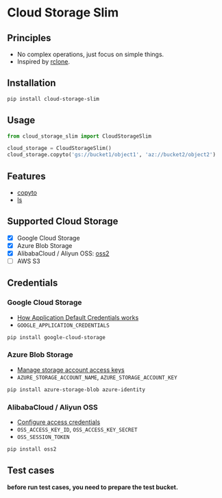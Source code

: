 # Cloud Storage Slim

## Principles

- No complex operations, just focus on simple things.
- Inspired by [rclone](https://rclone.org/).

## Installation

```bash
pip install cloud-storage-slim
```

## Usage

```python
from cloud_storage_slim import CloudStorageSlim

cloud_storage = CloudStorageSlim()
cloud_storage.copyto('gs://bucket1/object1', 'az://bucket2/object2')
```

## Features

- [copyto](https://rclone.org/commands/rclone_copyto/)
- [ls](https://rclone.org/commands/rclone_ls/)

## Supported Cloud Storage

- [x] Google Cloud Storage
- [x] Azure Blob Storage
- [x] AlibabaCloud / Aliyun OSS: [oss2](https://github.com/aliyun/aliyun-oss-python-sdk)
- [ ] AWS S3

## Credentials

### Google Cloud Storage

- [How Application Default Credentials works](https://cloud.google.com/docs/authentication/application-default-credentials)
- `GOOGLE_APPLICATION_CREDENTIALS`

```bash
pip install google-cloud-storage
```

### Azure Blob Storage

- [Manage storage account access keys
](https://learn.microsoft.com/en-us/azure/storage/common/storage-account-keys-manage?tabs=azure-portal#view-account-access-keys)
- `AZURE_STORAGE_ACCOUNT_NAME`, `AZURE_STORAGE_ACCOUNT_KEY`

```bash
pip install azure-storage-blob azure-identity
```

### AlibabaCloud / Aliyun OSS

- [Configure access credentials](https://www.alibabacloud.com/help/en/oss/developer-reference/python-configuration-access-credentials)
- `OSS_ACCESS_KEY_ID`, `OSS_ACCESS_KEY_SECRET`
- `OSS_SESSION_TOKEN`

```bash
pip install oss2
```

## Test cases

**before run test cases, you need to prepare the test bucket.**
